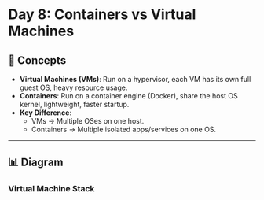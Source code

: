 # Day 8: Containers vs Virtual Machines

## 📌 Concepts
- **Virtual Machines (VMs)**: Run on a hypervisor, each VM has its own full guest OS, heavy resource usage.
- **Containers**: Run on a container engine (Docker), share the host OS kernel, lightweight, faster startup.
- **Key Difference**:
  - VMs → Multiple OSes on one host.
  - Containers → Multiple isolated apps/services on one OS.

---

## 📊 Diagram

### Virtual Machine Stack
